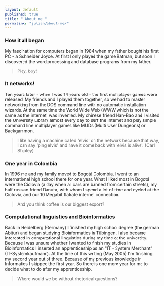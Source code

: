```yaml
---
layout: default
published: true
title: " About me "
permalink: "julian/about-me/"
---
```


### How it all began

My fascination for computers began in 1984 when my father bought his
first PC - a Schneider Joyce. At first I only played the game Batman,
but soon I discovered the word processing and database programs from my
father.

> Play, boy!

### It networks!

Ten years later - when I was 14 years old - the first multiplayer games
were released. My friends and I played them together, so we had to
master networking from the DOS command line with no automatic
installation wizards. At the same time the World Wide Web (WWW which is
not the same as the internet) was invented. My chinese friend Han-Bao
and I visited the University Library almost every day to surf the
internet and play simple command line multiplayer games like MUDs (Multi
User Dungeons) or Backgammon.

> I like having a machine called 'elvis' on the network because that
> way, I can say 'ping elvis' and have it come back with 'elvis is
> alive'. (Carl Shipley)

### One year in Colombia

In 1996 me and my family moved to Bogotá Colombia. I went to an
international high school there for one year. What I liked most in
Bogotá were the Ciclovia (a day when all cars are banned from certain
streets), my half russian friend Danuta, with whom I spend a lot of time
and cycled at the Ciclovia, and our 10 Megabit flatrate internet
connection.

> And you think coffee is our biggest export?

### Computational linguistics and Bioinformatics

Back in Heidelberg (Germany) I finished my high school degree (the
german Abitur) and began studying Bioinformatics in Tübingen. I also
became interested in computational linguistics during my time at the
university. Because I was unsure whether I wanted to finish my studies
in Bioinformatics I inserted an apprenticeship as an "IT - System
Merchant" (IT-Systemkaufmann). At the time of this writing (May 2005)
I'm finishing my second year out of three. Because of my previous
knowledge in Informatics I skipped the first year. So there is one more
year for me to decide what to do after my apprenticeship.

> Where would we be without rhetorical questions?